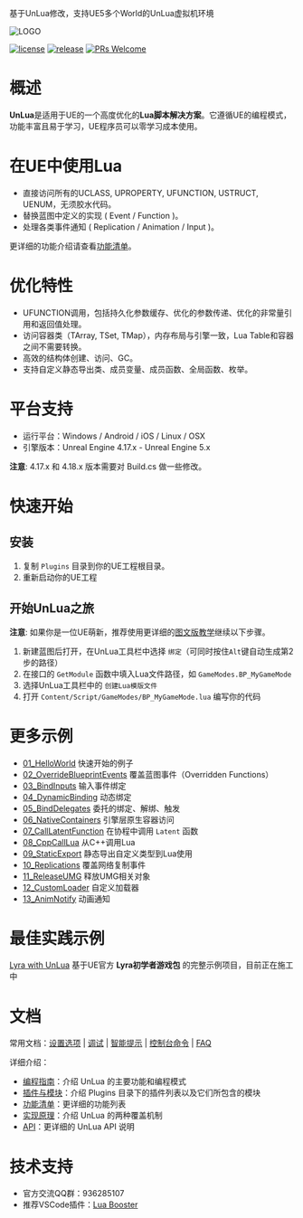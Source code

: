 基于UnLua修改，支持UE5多个World的UnLua虚拟机环境

![LOGO](./Docs/Images/UnLua.png)

[![license](https://img.shields.io/badge/license-MIT-blue)](https://github.com/Tencent/UnLua/blob/master/LICENSE.TXT)
[![release](https://img.shields.io/github/v/release/Tencent/UnLua)](https://github.com/Tencent/UnLua/releases)
[![PRs Welcome](https://img.shields.io/badge/PRs-welcome-brightgreen.svg)](https://github.com/Tencent/UnLua/pulls)

# 概述
**UnLua**是适用于UE的一个高度优化的**Lua脚本解决方案**。它遵循UE的编程模式，功能丰富且易于学习，UE程序员可以零学习成本使用。

# 在UE中使用Lua
* 直接访问所有的UCLASS, UPROPERTY, UFUNCTION, USTRUCT, UENUM，无须胶水代码。
* 替换蓝图中定义的实现 ( Event / Function )。
* 处理各类事件通知 ( Replication / Animation / Input )。

更详细的功能介绍请查看[功能清单](Docs/CN/Features.md)。

# 优化特性
* UFUNCTION调用，包括持久化参数缓存、优化的参数传递、优化的非常量引用和返回值处理。
* 访问容器类（TArray, TSet, TMap），内存布局与引擎一致，Lua Table和容器之间不需要转换。
* 高效的结构体创建、访问、GC。
* 支持自定义静态导出类、成员变量、成员函数、全局函数、枚举。

# 平台支持
* 运行平台：Windows / Android / iOS / Linux / OSX
* 引擎版本：Unreal Engine 4.17.x - Unreal Engine 5.x

**注意**: 4.17.x 和 4.18.x 版本需要对 Build.cs 做一些修改。

# 快速开始
## 安装
  1. 复制 `Plugins` 目录到你的UE工程根目录。
  2. 重新启动你的UE工程

## 开始UnLua之旅
**注意**: 如果你是一位UE萌新，推荐使用更详细的[图文版教学](Docs/CN/Quickstart_For_UE_Newbie.md)继续以下步骤。
  1. 新建蓝图后打开，在UnLua工具栏中选择 `绑定`（可同时按住`Alt`键自动生成第2步的路径）
  2. 在接口的 `GetModule` 函数中填入Lua文件路径，如 `GameModes.BP_MyGameMode`
  3. 选择UnLua工具栏中的 `创建Lua模版文件`
  4. 打开 `Content/Script/GameModes/BP_MyGameMode.lua` 编写你的代码

# 更多示例
  * [01_HelloWorld](Content/Script/Tutorials/01_HelloWorld.lua) 快速开始的例子
  * [02_OverrideBlueprintEvents](Content/Script/Tutorials/02_OverrideBlueprintEvents.lua) 覆盖蓝图事件（Overridden Functions）
  * [03_BindInputs](Content/Script/Tutorials/03_BindInputs.lua) 输入事件绑定
  * [04_DynamicBinding](Content/Script/Tutorials/04_DynamicBinding.lua) 动态绑定
  * [05_BindDelegates](Content/Script/Tutorials/05_BindDelegates.lua) 委托的绑定、解绑、触发
  * [06_NativeContainers](Content/Script/Tutorials/06_NativeContainers.lua) 引擎层原生容器访问
  * [07_CallLatentFunction](Content/Script/Tutorials/07_CallLatentFunction.lua) 在协程中调用 `Latent` 函数
  * [08_CppCallLua](Content/Script/Tutorials/08_CppCallLua.lua) 从C++调用Lua
  * [09_StaticExport](Content/Script/Tutorials/09_StaticExport.lua) 静态导出自定义类型到Lua使用
  * [10_Replications](Content/Script/Tutorials/10_Replications.lua) 覆盖网络复制事件
  * [11_ReleaseUMG](Content/Script/Tutorials/11_ReleaseUMG.lua) 释放UMG相关对象
  * [12_CustomLoader](Content/Script/Tutorials/12_CustomLoader.lua) 自定义加载器
  * [13_AnimNotify](Content/Script/Tutorials/AN_FootStep.lua) 动画通知

# 最佳实践示例

[Lyra with UnLua](https://github.com/xuyanghuang-tencent/LyraWithUnLua) 基于UE官方 **Lyra初学者游戏包** 的完整示例项目，目前正在施工中

# 文档

常用文档：[设置选项](Docs/CN/Settings.md) | [调试](Docs/CN/Debugging.md) | [智能提示](Docs/CN/IntelliSense.md) | [控制台命令](Docs/CN/ConsoleCommand.md) | [FAQ](Docs/CN/FAQ.md)

详细介绍：
* [编程指南](Docs/CN/UnLua_Programming_Guide.md)：介绍 UnLua 的主要功能和编程模式
* [插件与模块](Docs/CN/Plugins_And_Modules.md)：介绍 Plugins 目录下的插件列表以及它们所包含的模块
* [功能清单](Docs/CN/Features.md)：更详细的功能列表
* [实现原理](Docs/CN/How_To_Implement_Overriding.md)：介绍 UnLua 的两种覆盖机制
* [API](Docs/CN/API.md)：更详细的 UnLua API 说明

# 技术支持
- 官方交流QQ群：936285107
- 推荐VSCode插件：[Lua Booster](https://marketplace.visualstudio.com/items?itemName=operali.lua-booster)